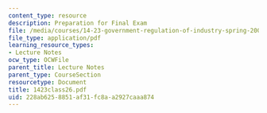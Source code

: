 ```yaml
---
content_type: resource
description: Preparation for Final Exam
file: /media/courses/14-23-government-regulation-of-industry-spring-2003/228ab6258851af31fc8aa2927caaa874_1423class26.pdf
file_type: application/pdf
learning_resource_types:
- Lecture Notes
ocw_type: OCWFile
parent_title: Lecture Notes
parent_type: CourseSection
resourcetype: Document
title: 1423class26.pdf
uid: 228ab625-8851-af31-fc8a-a2927caaa874
---
```

